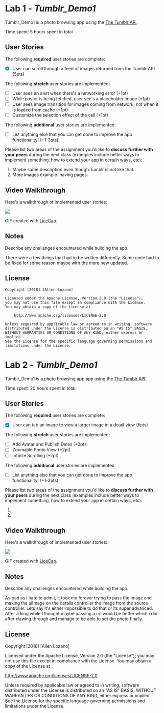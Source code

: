 # Lab 1 - *Tumblr_Demo1*

Tumblr_Demo1 is a photo browsing app using the [The Tumblr API](https://www.tumblr.com/docs/en/api/v2#posts).

Time spent: 5 hours spent in total

## User Stories

The following **required** user stories are complete:

- [X] User can scroll through a feed of images returned from the Tumblr API (5pts)

The following **stretch** user stories are implemented:

- [ ] User sees an alert when there's a networking error (+1pt)
- [ ] While poster is being fetched, user see's a placeholder image (+1pt)
- [ ] User sees image transition for images coming from network, not when it is loaded from cache (+1pt)
- [ ] Customize the selection effect of the cell (+1pt)

The following **additional** user stories are implemented:

- [ ] List anything else that you can get done to improve the app functionality! (+1-3pts)

Please list two areas of the assignment you'd like to **discuss further with your peers** during the next class (examples include better ways to implement something, how to extend your app in certain ways, etc):

1. Maybe some description even though Tumblr is not like that.
2. More Images example. having pages.

## Video Walkthrough

Here's a walkthrough of implemented user stories:

![](https://i.imgur.com/31L0PzE.gif)

GIF created with [LiceCap](http://www.cockos.com/licecap/).

## Notes

Describe any challenges encountered while building the app.

There were a few things that had to be written differently. Some code had to be fixed for some reason maybe with the more new updated.

## License

    Copyright [2018] [Allen Lozano]

    Licensed under the Apache License, Version 2.0 (the "License");
    you may not use this file except in compliance with the License.
    You may obtain a copy of the License at

        http://www.apache.org/licenses/LICENSE-2.0

    Unless required by applicable law or agreed to in writing, software
    distributed under the License is distributed on an "AS IS" BASIS,
    WITHOUT WARRANTIES OR CONDITIONS OF ANY KIND, either express or implied.
    See the License for the specific language governing permissions and
    limitations under the License.

# Lab 2 - *Tumblr_Demo1*

Tumblr_Demo1 is a photo browsing app app using the [The Tumblr API](https://www.tumblr.com/docs/en/api/v2#posts).

Time spent: 20 hours spent in total

## User Stories

The following **required** user stories are complete:

- [X] User can tab an image to view a larger image in a detail view (5pts)

The following **stretch** user stories are implemented:

- [ ] Add Avatar and Publish Dates (+2pt)
- [ ] Zoomable Photo View (+2pt)
- [ ] Infinite Scrolling (+2pt)

The following **additional** user stories are implemented:

- [ ] List anything else that you can get done to improve the app functionality! (+1-3pts)

Please list two areas of the assignment you'd like to **discuss further with your peers** during the next class (examples include better ways to implement something, how to extend your app in certain ways, etc):

1.
2.

## Video Walkthrough

Here's a walkthrough of implemented user stories:

![](https://i.imgur.com/Gi0mWWc.gif)

GIF created with [LiceCap](http://www.cockos.com/licecap/).

## Notes

Describe any challenges encountered while building the app.

As bad as i hate to admit, it took me forever trying to pass the image and making the uiImage on the details controller the image from the source controller. Lets say it's either impossible to do that or its super advanced. After a long while I thought maybe passing a url would be better which i did after clawing through and manage to be able to set the photo finally.

## License

Copyright [2018] [Allen Lozano]

Licensed under the Apache License, Version 2.0 (the "License");
you may not use this file except in compliance with the License.
You may obtain a copy of the License at

http://www.apache.org/licenses/LICENSE-2.0

Unless required by applicable law or agreed to in writing, software
distributed under the License is distributed on an "AS IS" BASIS,
WITHOUT WARRANTIES OR CONDITIONS OF ANY KIND, either express or implied.
See the License for the specific language governing permissions and
limitations under the License.
